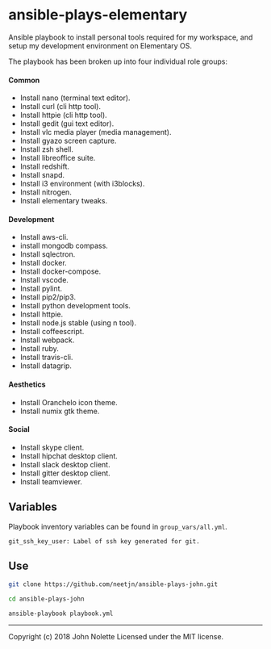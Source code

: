 # ansible-plays-elementary

Ansible playbook to install personal tools required for my workspace, and setup my development environment on Elementary OS.

The playbook has been broken up into four individual role groups:

#### Common

* Install nano (terminal text editor).
* Install curl (cli http tool).
* Install httpie (cli http tool).
* Install gedit (gui text editor).
* Install vlc media player (media management).
* Install gyazo screen capture.
* Install zsh shell.
* Install libreoffice suite.
* Install redshift.
* Install snapd.
* Install i3 environment (with i3blocks).
* Install nitrogen.
* Install elementary tweaks.

#### Development

* Install aws-cli.
* install mongodb compass.
* Install sqlectron.
* Install docker.
* Install docker-compose.
* Install vscode.
* Install pylint.
* Install pip2/pip3.
* Install python development tools.
* Install httpie.
* Install node.js stable (using n tool).
* Install coffeescript.
* Install webpack.
* Install ruby.
* Install travis-cli.
* Install datagrip.

#### Aesthetics

* Install Oranchelo icon theme.
* Install numix gtk theme.

#### Social

* Install skype client.
* Install hipchat desktop client.
* Install slack desktop client.
* Install gitter desktop client.
* Install teamviewer.

## Variables

Playbook inventory variables can be found in `group_vars/all.yml`.

    git_ssh_key_user: Label of ssh key generated for git.

## Use

```sh
git clone https://github.com/neetjn/ansible-plays-john.git

cd ansible-plays-john

ansible-playbook playbook.yml
```

---
Copyright (c) 2018 John Nolette Licensed under the MIT license.
